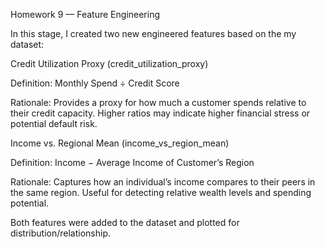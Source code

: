 Homework 9 — Feature Engineering



In this stage, I created two new engineered features based on the my dataset:



Credit Utilization Proxy (credit\_utilization\_proxy)



Definition: Monthly Spend ÷ Credit Score



Rationale: Provides a proxy for how much a customer spends relative to their credit capacity. Higher ratios may indicate higher financial stress or potential default risk.



Income vs. Regional Mean (income\_vs\_region\_mean)



Definition: Income − Average Income of Customer’s Region



Rationale: Captures how an individual’s income compares to their peers in the same region. Useful for detecting relative wealth levels and spending potential.



Both features were added to the dataset and plotted for distribution/relationship.

